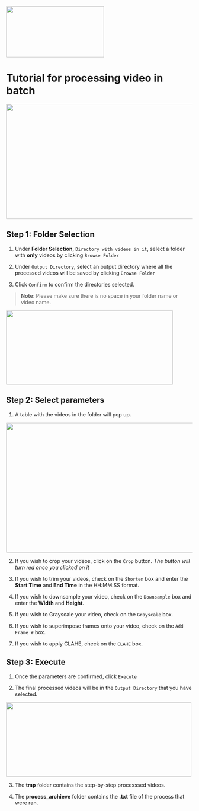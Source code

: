 <img src=https://github.com/sgoldenlab/tkinter_test/blob/master/images/processvideo.PNG width="264" height="138" />

# Tutorial for processing video in batch

<img src=https://github.com/sgoldenlab/tkinter_test/blob/master/images/processvideo_flowdiagram.png width="800" height="310" />

## Step 1: Folder Selection

1. Under **Folder Selection**, `Directory with videos in it`, select a folder with **only** videos by clicking `Browse Folder`

2. Under `Output Directory`, select an output directory where all the processed videos will be saved by clicking `Browse Folder`

3. Click `Confirm` to confirm the directories selected.

>**Note**: Please make sure there is no space in your folder name or video name.

<img src=https://github.com/sgoldenlab/tkinter_test/blob/master/images/processvideo2.PNG width="450" height="200" />

## Step 2: Select parameters

1. A table with the videos in the folder will pop up.

<img src=https://github.com/sgoldenlab/tkinter_test/blob/master/images/processvideo3.PNG width="1000" height="350" />

2. If you wish to crop your videos, click on the `Crop` button. *The button will turn red once you clicked on it*

3. If you wish to trim your videos, check on the `Shorten` box and enter the **Start Time** and  **End Time** in the HH:MM:SS format.

4. If you wish to downsample your video, check on the `Downsample` box and enter the **Width** and **Height**.

5. If you wish to Grayscale your video, check on the `Grayscale` box.

6. If you wish to superimpose frames onto your video, check on the `Add Frame #` box.

7. If you wish to apply CLAHE, check on the `CLAHE` box.

## Step 3: Execute

1. Once the parameters are confirmed, click `Execute`

2. The final processed videos will be in the `Output Directory` that you have selected.

<img src=https://github.com/sgoldenlab/tkinter_test/blob/master/images/processvideo4.PNG width="500" height="200" />

3. The **tmp** folder contains the step-by-step processsed videos.

4. The **process_archieve** folder contains the **.txt** file of the process that were ran. 


